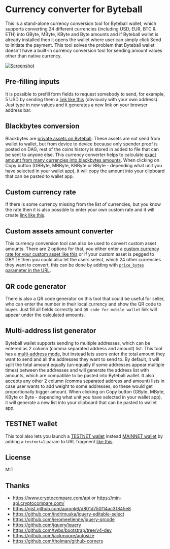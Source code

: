 # Currency converter for Byteball
This is a stand-alone currency conversion tool for Byteball wallet, which supports converting 24 different currencies (including USD, EUR, BTC & ETH) into GByte, MByte, KByte and Byte amounts and if Byteball wallet is already installed then it opens the wallet where user can simply click Send to initiate the payment. This tool solves the problem that Byteball wallet doesn't have a built-in currency conversion tool for sending amount values other than native currency.

[![Screenshot](bb-convert.png)](https://tarmo888.github.io/bb-convert/)

## Pre-filling inputs
It is possible to prefill form fields to request somebody to send, for example, 5 USD by sending them a [link like this](https://tarmo888.github.io/bb-convert/#amount=5&currency=USD&address=NTYO4ZKPRBPXW6WY2QUMJBPNDLOGX5OJ) (obviously with your own address). Just type in new values and it generates a new link on your browser address bar.

## Blackbytes conversion
Blackbytes are [private assets on Byteball](https://bitcointalk.org/index.php?topic=1574508). These assets are not send from wallet to wallet, but from device to device because only spender proof is posted on DAG, rest of the coins history is stored in added to file that can be sent to anyone else. This currency converter helps to calculate [exact amount from many currencies into blackbytes amounts](https://tarmo888.github.io/bb-convert/black.html#amount=1&currency=USD&address=). When clicking on Copy button (GBByte, MBByte, KBByte or BByte - depending what unit you have selected in your wallet app), it will copy the amount into your clipboard that can be pasted to wallet app.

## Custom currency rate
If there is some currency missing from the list of currencies, but you know the rate then it is also possible to enter your own custom rate and it will create [link like this](https://tarmo888.github.io/bb-convert/#amount=5&currency=2500&address=).

## Custom assets amount converter
This currency conversion tool can also be used to convert custom asset amounts. There are 2 options for that, you either enter a [custom currency rate for your custom asset like this](https://tarmo888.github.io/bb-convert/custom.html#amount=1&currency=0.001&address=NTYO4ZKPRBPXW6WY2QUMJBPNDLOGX5OJ&asset=IYzTSjJg4I3hvUaRXrihRm9%2BmSEShenPK8l8uKUOD3o%3D) or if your custom asset is pegged to GBYTE then you could also let the users select, which 24 other currencies they want to convert, this can be done by adding with [`price_bytes` parameter in the URL](https://tarmo888.github.io/bb-convert/custom.html#amount=1&currency=USD&address=NTYO4ZKPRBPXW6WY2QUMJBPNDLOGX5OJ&asset=IYzTSjJg4I3hvUaRXrihRm9%2BmSEShenPK8l8uKUOD3o%3D&price_bytes=0.0001).

## QR code generator
There is also a QR code generator on this tool that could be useful for seller, who can enter the number in their local currency and show the QR code to buyer. Just fill all fields correctly and `QR code for mobile wallet` link will appear under the calculated amounts.

## Multi-address list generator
Byteball wallet supports sending to multiple addresses, which can be entered as 2 column (comma separated address and amount) list. This tool has a [multi-address mode](https://tarmo888.github.io/bb-convert/multi.html), but instead lets users enter the total amount they want to send and all the addresses they want to send to. By default, it will split the total amount equally (un-equally if some addresses appear multiple times) between the addresses and will generate the address list with amounts, which are compatible to be pasted into Byteball wallet. It also accepts any other 2 column (comma separated address and amount) lists in case user wants to add weight to some addresses, so these would get proportionally bigger amount. When clicking on Copy button (GByte, MByte, KByte or Byte - depending what unit you have selected in your wallet app), it will generate a new list into your clipboard that can be pasted to wallet app.

## TESTNET wallet
This tool also lets you launch a [TESTNET wallet](https://byteball.org/testnet.html) instead [MAINNET wallet](https://byteball.org/#download) by adding a `testnet=1` param to URL fragment [like this](https://tarmo888.github.io/bb-convert/#testnet=1).

## License
MIT

## Thanks
* https://www.cryptocompare.com/api or https://min-api.cryptocompare.com/
* https://gist.github.com/aaronk6/d801d750f14ac31845e8
* https://github.com/indrimuska/jquery-editable-select
* https://github.com/jeromeetienne/jquery-qrcode
* https://github.com/jquery/jquery
* https://github.com/twbs/bootstrap/tree/v4-dev
* https://github.com/jackmoore/autosize
* https://github.com/tholman/github-corners
